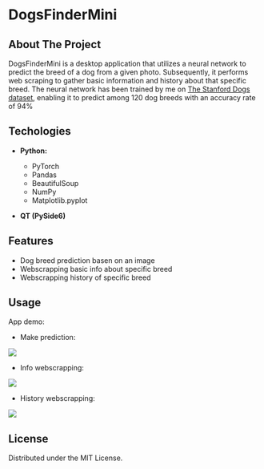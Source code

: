 # DogsFinderMini

## About The Project
DogsFinderMini is a desktop application that utilizes a neural network to predict the breed of a dog from a given photo. Subsequently, it performs web scraping to gather basic information and history about that
specific breed. The neural network has been trained by me on [The Stanford Dogs dataset](https://www.kaggle.com/datasets/jessicali9530/stanford-dogs-dataset), enabling it to predict among 120 dog breeds with an accuracy rate of 94%
## Techologies
- **Python:**
  - PyTorch
  - Pandas
  - BeautifulSoup
  - NumPy
  - Matplotlib.pyplot

- **QT (PySide6)**
## Features
- Dog breed prediction basen on an image 
- Webscrapping basic info about specific breed 
- Webscrapping history of specific breed
## Usage
App demo: 
- Make prediction:

  
![](https://github.com/tompaw4727/test/blob/main/GIF4.gif) 
- Info webscrapping:

  
![](https://github.com/tompaw4727/test/blob/main/GIF2.gif) 
- History webscrapping:

  
![](https://github.com/tompaw4727/test/blob/main/GIF3.gif) 
## License
Distributed under the MIT License.
